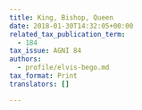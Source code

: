 ```yaml
---
title: King, Bishop, Queen
date: 2018-01-30T14:32:05+00:00
related_tax_publication_term:
  - 184
tax_issue: AGNI 84
authors:
  - profile/elvis-bego.md
tax_format: Print
translators: []

---
```

